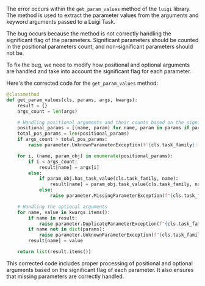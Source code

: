 The error occurs within the `get_param_values` method of the `luigi` library. The method is used to extract the parameter values from the arguments and keyword arguments passed to a Luigi Task.

The bug occurs because the method is not correctly handling the significant flag of the parameters. Significant parameters should be counted in the positional parameters count, and non-significant parameters should not be.

To fix the bug, we need to modify how positional and optional arguments are handled and take into account the significant flag for each parameter.

Here's the corrected code for the `get_param_values` method:

```python
@classmethod
def get_param_values(cls, params, args, kwargs):
    result = {}
    args_count = len(args)

    # Handling positional arguments and their counts based on the significant flag
    positional_params = [(name, param) for name, param in params if param.significant]
    total_pos_params = len(positional_params)
    if args_count > total_pos_params:
        raise parameter.UnknownParameterException(f'{cls.task_family}: takes at most {total_pos_params} parameters ({args_count} given)')

    for i, (name, param_obj) in enumerate(positional_params):
        if i < args_count:
            result[name] = args[i]
        else:
            if param_obj.has_task_value(cls.task_family, name):
                result[name] = param_obj.task_value(cls.task_family, name)
            else:
                raise parameter.MissingParameterException(f"{cls.task_family}: requires the '{name}' parameter to be set")

    # Handling the optional arguments
    for name, value in kwargs.items():
        if name in result:
            raise parameter.DuplicateParameterException(f"{cls.task_family}: parameter {name} was already set as a positional parameter")
        if name not in dict(params):
            raise parameter.UnknownParameterException(f"{cls.task_family}: unknown parameter {name}")
        result[name] = value

    return list(result.items())
```

This corrected code includes proper processing of positional and optional arguments based on the significant flag of each parameter. It also ensures that missing parameters are correctly handled.